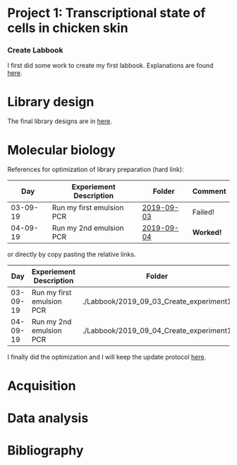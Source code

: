 # Project 1:  Transcriptional state of cells in chicken skin

### Create Labbook

I first did some work to create my first labbook. Explanations are found [here](./2019_09_03_Create_Labbook/Create_labbook.md).


# Library design

The final library designs are in  [here](/mnt/PALM_dataserv/DATA/Public/Labbook/2019_09_03_Create_library_design/).

# Molecular biology

References for optimization of library preparation (hard link):

| Day | Experiement Description | Folder | Comment |
|-----| ------------------------| ------ | ----|
|03-09-19 | Run my first emulsion PCR | [2019-09-03](/mnt/PALM_dataserv/DATA/Public/Labbook/2019_09_03_Create_experiment1) | Failed! |
|04-09-19 | Run my 2nd emulsion PCR | [2019-09-04](/mnt/PALM_dataserv/DATA/Public/Labbook/2019_09_04_Create_experiment1) | **Worked!** |

or directly by copy pasting the relative links.

| Day | Experiement Description | Folder | Comment |
|-----| ------------------------| ------ | ----|
|03-09-19 | Run my first emulsion PCR | ./Labbook/2019_09_03_Create_experiment1 | Failed! |
|04-09-19 | Run my 2nd emulsion PCR | ./Labbook/2019_09_04_Create_experiment1 | **Worked!** |


I finally did the optimization and I will keep the update protocol [here](/mnt/PALM_dataserv/DATA/Public/Labbook/2019_09_03_Create_experiment1/protocol.md).

# Acquisition



# Data analysis


# Bibliography

